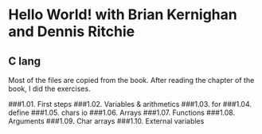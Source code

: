 # Hello World! with Brian Kernighan and Dennis Ritchie

## C lang
Most of the files are copied from the book. After reading the chapter of the book, I did the exercises.

###1.01. First steps
###1.02. Variables & arithmetics
###1.03. for
###1.04. define
###1.05. chars io
###1.06. Arrays
###1.07. Functions
###1.08. Arguments
###1.09. Char arrays
###1.10. External variables
